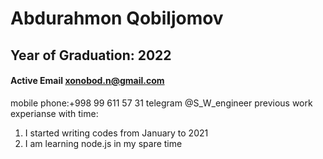 
# Abdurahmon Qobiljomov
## Year of Graduation: 2022
#### Active Email [xonobod.n@gmail.com](https://mail.google.com/mail/u/0/?tab=rm&ogbl)
mobile  phone:+998 99 611 57 31
telegram @S_W_engineer
previous work experianse  with time:
 
   1. I started writing codes from January to 2021
   2. I am learning node.js in my spare time 
